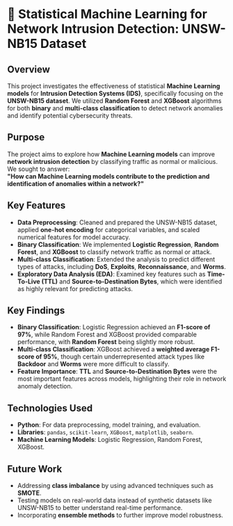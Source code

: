 # 🔐 Statistical Machine Learning for Network Intrusion Detection: UNSW-NB15 Dataset

## Overview
This project investigates the effectiveness of statistical **Machine Learning models** for **Intrusion Detection Systems (IDS)**, specifically focusing on the **UNSW-NB15 dataset**. We utilized **Random Forest** and **XGBoost** algorithms for both **binary** and **multi-class classification** to detect network anomalies and identify potential cybersecurity threats.

## Purpose
The project aims to explore how **Machine Learning models** can improve **network intrusion detection** by classifying traffic as normal or malicious. We sought to answer:  
**"How can Machine Learning models contribute to the prediction and identification of anomalies within a network?"**

## Key Features
- **Data Preprocessing**: Cleaned and prepared the UNSW-NB15 dataset, applied **one-hot encoding** for categorical variables, and scaled numerical features for model accuracy.
- **Binary Classification**: We implemented **Logistic Regression**, **Random Forest**, and **XGBoost** to classify network traffic as normal or attack.
- **Multi-class Classification**: Extended the analysis to predict different types of attacks, including **DoS**, **Exploits**, **Reconnaissance**, and **Worms**.
- **Exploratory Data Analysis (EDA)**: Examined key features such as **Time-To-Live (TTL)** and **Source-to-Destination Bytes**, which were identified as highly relevant for predicting attacks.

## Key Findings
- **Binary Classification**: Logistic Regression achieved an **F1-score of 97%**, while Random Forest and XGBoost provided comparable performance, with **Random Forest** being slightly more robust.
- **Multi-class Classification**: XGBoost achieved a **weighted average F1-score of 95%**, though certain underrepresented attack types like **Backdoor** and **Worms** were more difficult to classify.
- **Feature Importance**: **TTL** and **Source-to-Destination Bytes** were the most important features across models, highlighting their role in network anomaly detection.

## Technologies Used
- **Python**: For data preprocessing, model training, and evaluation.
- **Libraries**: `pandas`, `scikit-learn`, `XGBoost`, `matplotlib`, `seaborn`.
- **Machine Learning Models**: Logistic Regression, Random Forest, XGBoost.

## Future Work
- Addressing **class imbalance** by using advanced techniques such as **SMOTE**.
- Testing models on real-world data instead of synthetic datasets like UNSW-NB15 to better understand real-time performance.
- Incorporating **ensemble methods** to further improve model robustness.

